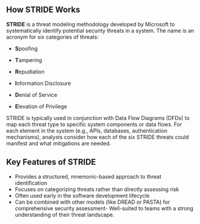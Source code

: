 ## How STRIDE Works

**STRIDE** is a threat modeling methodology developed by Microsoft to systematically identify potential security threats in a system. The name is an acronym for six categories of threats:

- **S**poofing

- **T**ampering
    
- **R**epudiation
    
- **I**nformation Disclosure
    
- **D**enial of Service
    
- **E**levation of Privilege

STRIDE is typically used in conjunction with Data Flow Diagrams (DFDs) to map each threat type to specific system components or data flows. For each element in the system (e.g., APIs, databases, authentication mechanisms), analysts consider how each of the six STRIDE threats could manifest and what mitigations are needed.

## Key Features of STRIDE

- Provides a structured, mnemonic-based approach to threat identification    
- Focuses on categorizing threats rather than directly assessing risk
- Often used early in the software development lifecycle
- Can be combined with other models (like DREAD or PASTA) for comprehensive security assessment- Well-suited to teams with a strong understanding of their threat landscape.